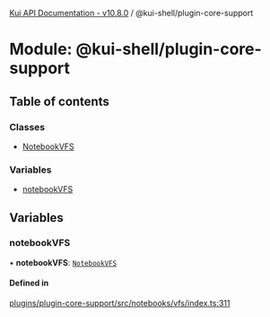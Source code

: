[Kui API Documentation - v10.8.0](../README.md) / @kui-shell/plugin-core-support

# Module: @kui-shell/plugin-core-support

## Table of contents

### Classes

- [NotebookVFS](../classes/kui_shell_plugin_core_support.NotebookVFS.md)

### Variables

- [notebookVFS](kui_shell_plugin_core_support.md#notebookvfs)

## Variables

### notebookVFS

• **notebookVFS**: [`NotebookVFS`](../classes/kui_shell_plugin_core_support.NotebookVFS.md)

#### Defined in

[plugins/plugin-core-support/src/notebooks/vfs/index.ts:311](https://github.com/mra-ruiz/kui/blob/a3b5e3edf/plugins/plugin-core-support/src/notebooks/vfs/index.ts#L311)
